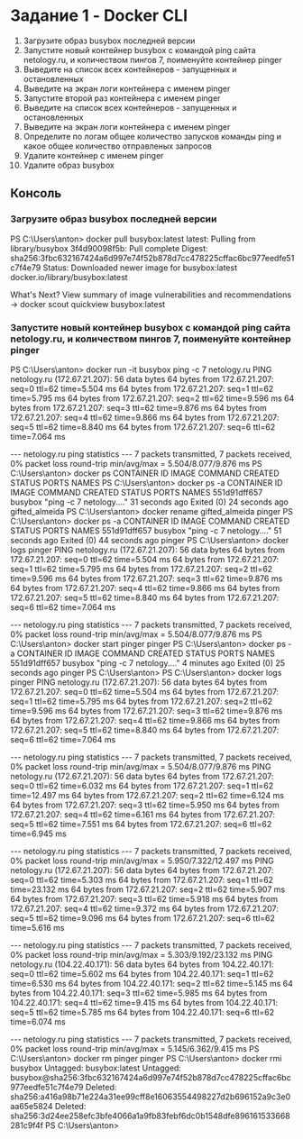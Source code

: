 # Задание 1 - Docker CLI

1. Загрузите образ busybox последней версии
1. Запустите новый контейнер busybox с командой ping сайта netology.ru, и количеством пингов 7, поименуйте контейнер pinger
1. Выведите на список всех контейнеров - запущенных и остановленных
1. Выведите на экран логи контейнера с именем pinger
1. Запустите второй раз контейнера с именем pinger
1. Выведите на список всех контейнеров - запущенных и остановленных
1. Выведите на экран логи контейнера с именем pinger
1. Определите по логам общее количество запусков команды ping и какое общее количество отправленых запросов
1. Удалите контейнер с именем pinger
1. Удалите образ busybox

## Консоль

### Загрузите образ busybox последней версии
PS C:\Users\anton> docker pull busybox:latest
latest: Pulling from library/busybox
3f4d90098f5b: Pull complete
Digest: sha256:3fbc632167424a6d997e74f52b878d7cc478225cffac6bc977eedfe51c7f4e79
Status: Downloaded newer image for busybox:latest
docker.io/library/busybox:latest

What's Next?
  View summary of image vulnerabilities and recommendations → docker scout quickview busybox:latest

### Запустите новый контейнер busybox с командой ping сайта netology.ru, и количеством пингов 7, поименуйте контейнер pinger
PS C:\Users\anton> docker run -it busybox ping -c 7 netology.ru
PING netology.ru (172.67.21.207): 56 data bytes
64 bytes from 172.67.21.207: seq=0 ttl=62 time=5.504 ms
64 bytes from 172.67.21.207: seq=1 ttl=62 time=5.795 ms
64 bytes from 172.67.21.207: seq=2 ttl=62 time=9.596 ms
64 bytes from 172.67.21.207: seq=3 ttl=62 time=9.876 ms
64 bytes from 172.67.21.207: seq=4 ttl=62 time=9.866 ms
64 bytes from 172.67.21.207: seq=5 ttl=62 time=8.840 ms
64 bytes from 172.67.21.207: seq=6 ttl=62 time=7.064 ms

--- netology.ru ping statistics ---
7 packets transmitted, 7 packets received, 0% packet loss
round-trip min/avg/max = 5.504/8.077/9.876 ms
PS C:\Users\anton> docker ps
CONTAINER ID   IMAGE     COMMAND   CREATED   STATUS    PORTS     NAMES
PS C:\Users\anton> docker ps -a
CONTAINER ID   IMAGE     COMMAND                  CREATED          STATUS                      PORTS     NAMES
551d91dff657   busybox   "ping -c 7 netology.…"   31 seconds ago   Exited (0) 24 seconds ago             gifted_almeida
PS C:\Users\anton> docker rename gifted_almeida pinger
PS C:\Users\anton> docker ps -a
CONTAINER ID   IMAGE     COMMAND                  CREATED          STATUS                      PORTS     NAMES
551d91dff657   busybox   "ping -c 7 netology.…"   51 seconds ago   Exited (0) 44 seconds ago             pinger
PS C:\Users\anton> docker logs pinger
PING netology.ru (172.67.21.207): 56 data bytes
64 bytes from 172.67.21.207: seq=0 ttl=62 time=5.504 ms
64 bytes from 172.67.21.207: seq=1 ttl=62 time=5.795 ms
64 bytes from 172.67.21.207: seq=2 ttl=62 time=9.596 ms
64 bytes from 172.67.21.207: seq=3 ttl=62 time=9.876 ms
64 bytes from 172.67.21.207: seq=4 ttl=62 time=9.866 ms
64 bytes from 172.67.21.207: seq=5 ttl=62 time=8.840 ms
64 bytes from 172.67.21.207: seq=6 ttl=62 time=7.064 ms

--- netology.ru ping statistics ---
7 packets transmitted, 7 packets received, 0% packet loss
round-trip min/avg/max = 5.504/8.077/9.876 ms
PS C:\Users\anton> docker start pinger
pinger
PS C:\Users\anton> docker ps -a
CONTAINER ID   IMAGE     COMMAND                  CREATED         STATUS                      PORTS     NAMES
551d91dff657   busybox   "ping -c 7 netology.…"   4 minutes ago   Exited (0) 25 seconds ago             pinger
PS C:\Users\anton>
PS C:\Users\anton> docker logs pinger
PING netology.ru (172.67.21.207): 56 data bytes
64 bytes from 172.67.21.207: seq=0 ttl=62 time=5.504 ms
64 bytes from 172.67.21.207: seq=1 ttl=62 time=5.795 ms
64 bytes from 172.67.21.207: seq=2 ttl=62 time=9.596 ms
64 bytes from 172.67.21.207: seq=3 ttl=62 time=9.876 ms
64 bytes from 172.67.21.207: seq=4 ttl=62 time=9.866 ms
64 bytes from 172.67.21.207: seq=5 ttl=62 time=8.840 ms
64 bytes from 172.67.21.207: seq=6 ttl=62 time=7.064 ms

--- netology.ru ping statistics ---
7 packets transmitted, 7 packets received, 0% packet loss
round-trip min/avg/max = 5.504/8.077/9.876 ms
PING netology.ru (172.67.21.207): 56 data bytes
64 bytes from 172.67.21.207: seq=0 ttl=62 time=6.032 ms
64 bytes from 172.67.21.207: seq=1 ttl=62 time=12.497 ms
64 bytes from 172.67.21.207: seq=2 ttl=62 time=6.124 ms
64 bytes from 172.67.21.207: seq=3 ttl=62 time=5.950 ms
64 bytes from 172.67.21.207: seq=4 ttl=62 time=6.161 ms
64 bytes from 172.67.21.207: seq=5 ttl=62 time=7.551 ms
64 bytes from 172.67.21.207: seq=6 ttl=62 time=6.945 ms

--- netology.ru ping statistics ---
7 packets transmitted, 7 packets received, 0% packet loss
round-trip min/avg/max = 5.950/7.322/12.497 ms
PING netology.ru (172.67.21.207): 56 data bytes
64 bytes from 172.67.21.207: seq=0 ttl=62 time=5.303 ms
64 bytes from 172.67.21.207: seq=1 ttl=62 time=23.132 ms
64 bytes from 172.67.21.207: seq=2 ttl=62 time=5.907 ms
64 bytes from 172.67.21.207: seq=3 ttl=62 time=5.918 ms
64 bytes from 172.67.21.207: seq=4 ttl=62 time=9.372 ms
64 bytes from 172.67.21.207: seq=5 ttl=62 time=9.096 ms
64 bytes from 172.67.21.207: seq=6 ttl=62 time=5.616 ms

--- netology.ru ping statistics ---
7 packets transmitted, 7 packets received, 0% packet loss
round-trip min/avg/max = 5.303/9.192/23.132 ms
PING netology.ru (104.22.40.171): 56 data bytes
64 bytes from 104.22.40.171: seq=0 ttl=62 time=5.602 ms
64 bytes from 104.22.40.171: seq=1 ttl=62 time=6.530 ms
64 bytes from 104.22.40.171: seq=2 ttl=62 time=5.145 ms
64 bytes from 104.22.40.171: seq=3 ttl=62 time=5.985 ms
64 bytes from 104.22.40.171: seq=4 ttl=62 time=9.415 ms
64 bytes from 104.22.40.171: seq=5 ttl=62 time=5.785 ms
64 bytes from 104.22.40.171: seq=6 ttl=62 time=6.074 ms

--- netology.ru ping statistics ---
7 packets transmitted, 7 packets received, 0% packet loss
round-trip min/avg/max = 5.145/6.362/9.415 ms
PS C:\Users\anton> docker rm pinger
pinger
PS C:\Users\anton> docker rmi busybox
Untagged: busybox:latest
Untagged: busybox@sha256:3fbc632167424a6d997e74f52b878d7cc478225cffac6bc977eedfe51c7f4e79
Deleted: sha256:a416a98b71e224a31ee99cff8e16063554498227d2b696152a9c3e0aa65e5824
Deleted: sha256:3d24ee258efc3bfe4066a1a9fb83febf6dc0b1548dfe896161533668281c9f4f
PS C:\Users\anton>
